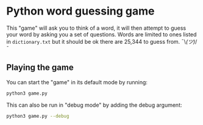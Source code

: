 # Python word guessing game
This "game" will ask you to think of a word, it will then attempt to guess your word by asking you a set of questions. Words are limited to ones listed in `dictionary.txt` but it should be ok there are 25,344 to guess from. ¯\\_(ツ)_/¯

## Playing the game
You can start the "game" in its default mode by running:
```bash
python3 game.py
```
This can also be run in "debug mode" by adding the debug argument:
```bash
python3 game.py --debug
```
